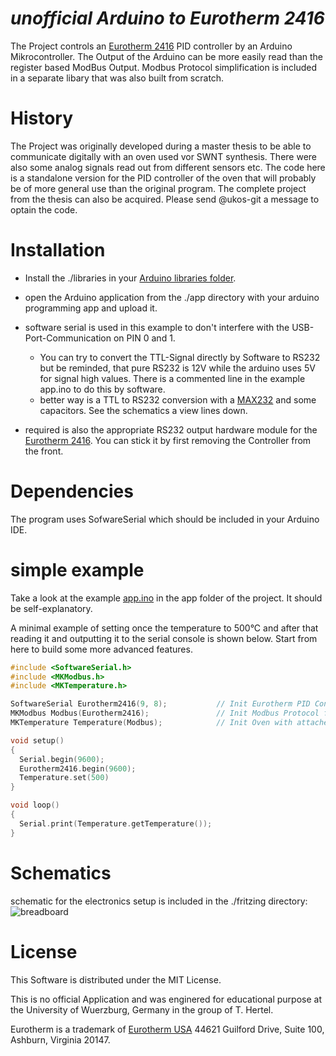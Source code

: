 *unofficial Arduino to Eurotherm 2416* 
==============

The Project controls an [Eurotherm 2416](http://www.eurotherm.com/products/temperature-controllers/single-loop/2400) PID controller by an Arduino Mikrocontroller.
The Output of the Arduino can be more easily read than the register based ModBus Output. 
Modbus Protocol simplification is included in a separate libary that was also built from scratch.

History
============

The Project was originally developed during a master thesis to be able to communicate digitally with an oven used vor SWNT synthesis. There were also some analog signals read out from different sensors etc. The code here is a standalone version for the PID controller of the oven that will probably be of more general use than the original program.
The complete project from the thesis can also be acquired. Please send @ukos-git a message to optain the code.

Installation
============
* Install the ./libraries in your [Arduino libraries folder](https://www.arduino.cc/en/Guide/Libraries).

* open the Arduino application from the ./app directory with your arduino programming app and upload it.
* software serial is used in this example to don't interfere with the USB-Port-Communication on PIN 0 and 1.
  * You can try to convert the TTL-Signal directly by Software to RS232 but be reminded, that pure RS232 is 12V while the arduino uses 5V for signal high values. There is a commented line in the example app.ino to do this by software.
  * better way is a TTL to RS232 conversion with a [MAX232](https://github.com/ukos-git/arduino-eurotherm2416/blob/master/documents/UT232A.pdf) and some capacitors. See the schematics a view lines down.
* required is also the appropriate RS232 output hardware module for the [Eurotherm 2416](http://www.eurotherm.com/products/temperature-controllers/single-loop/2400). You can stick it by first removing the Controller from the front.

Dependencies
============
The program uses SofwareSerial which should be included in your Arduino IDE.

simple example
============
Take a look at the example [app.ino](https://github.com/ukos-git/arduino-eurotherm2416/blob/master/app/app.ino) in the app folder of the project. It should be self-explanatory.

A minimal example of setting once the temperature to 500°C and after that reading it and outputting it to the serial console is shown below. Start from here to build some more advanced features.

```c
#include <SoftwareSerial.h>
#include <MKModbus.h>
#include <MKTemperature.h>

SoftwareSerial Eurotherm2416(9, 8);           // Init Eurotherm PID Controller on Ports rx,tx,convert the ttl by hardware
MKModbus Modbus(Eurotherm2416);               // Init Modbus Protocol for Eurotherm PID Controller
MKTemperature Temperature(Modbus);            // Init Oven with attached Eurotherm Controller

void setup()
{
  Serial.begin(9600);
  Eurotherm2416.begin(9600);
  Temperature.set(500)
}

void loop()
{
  Serial.print(Temperature.getTemperature());
}
```

Schematics
============
schematic for the electronics setup is included in the ./fritzing directory:
![breadboard](https://github.com/ukos-git/arduino-eurotherm2416/blob/master/fritzing/arduino-breadboard.png)

License
============
This Software is distributed under the MIT License.

This is no official Application and was enginered for educational purpose at the University of Wuerzburg, Germany in the group of T. Hertel. 

Eurotherm is a trademark of [Eurotherm USA](http://www.eurotherm.com) 44621 Guilford Drive, Suite 100, Ashburn, Virginia 20147.
